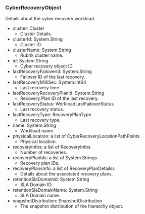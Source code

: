 ### CyberRecoveryObject
Details about the cyber recovery workload.

- cluster: Cluster
  - Cluster Details.
- clusterId: System.String
  - Cluster ID.
- clusterName: System.String
  - Rubrik cluster name.
- id: System.String
  - Cyber recovery object ID.
- lastRecoveryFailoverId: System.String
  - Failover ID of the last recovery.
- lastRecoveryMilliSec: System.Int64
  - Last recovery time.
- lastRecoveryRecoveryPlanId: System.String
  - Recovery Plan ID of the last recovery.
- lastRecoveryStatus: WorkloadLastFailoverStatus
  - Last recovery status.
- lastRecoveryType: RecoveryPlanType
  - Last recovery type.
- name: System.String
  - Workload name.
- physicalLocation: a list of CyberRecoveryLocationPathPoints
  - Physical location.
- recoveryInfos: a list of RecoveryInfos
  - Number of recoveries.
- recoveryPlanIds: a list of System.Strings
  - Recovery plan IDs.
- recoveryPlansInfo: a list of RecoveryPlanDetailss
  - Details about the associated recovery plans.
- retentionSlaDomainId: System.String
  - SLA Domain ID.
- retentionSlaDomainName: System.String
  - SLA Domain name.
- snapshotDistribution: SnapshotDistribution
  - The snapshot distribution of the hierarchy object.
